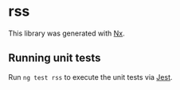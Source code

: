 # rss

This library was generated with [Nx](https://nx.dev).

## Running unit tests

Run `ng test rss` to execute the unit tests via [Jest](https://jestjs.io).
